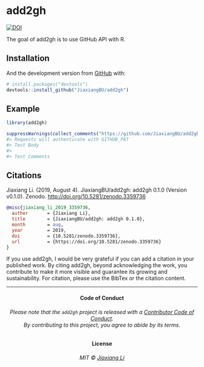 
<!-- README.md is generated from README.Rmd. Please edit that file -->

# add2gh

<!-- badges: start -->

[![DOI](https://zenodo.org/badge/190434114.svg)](https://zenodo.org/badge/latestdoi/190434114)
<!-- badges: end -->

The goal of add2gh is to use GitHub API with
R.

## Installation

<!-- You can install the released version of add2gh from [CRAN](https://CRAN.R-project.org) with: -->

<!-- ``` r -->

<!-- install.packages("add2gh") -->

<!-- ``` -->

And the development version from [GitHub](https://github.com/) with:

``` r
# install.packages("devtools")
devtools::install_github("JiaxiangBU/add2gh")
```

## Example

``` r
library(add2gh)
```

``` r
suppressWarnings(collect_comments("https://github.com/JiaxiangBU/add2gh/issues/2"))
#> Requests will authenticate with GITHUB_PAT
#> Test Body
#> 
#> Test Comments
```

## Citations

Jiaxiang Li. (2019, August 4). JiaxiangBU/add2gh: add2gh 0.1.0 (Version
v0.1.0). Zenodo. <http://doi.org/10.5281/zenodo.3359736>

``` bibtex
@misc{jiaxiang_li_2019_3359736,
  author       = {Jiaxiang Li},
  title        = {JiaxiangBU/add2gh: add2gh 0.1.0},
  month        = aug,
  year         = 2019,
  doi          = {10.5281/zenodo.3359736},
  url          = {https://doi.org/10.5281/zenodo.3359736}
}
```

If you use add2gh, I would be very grateful if you can add a citation in
your published work. By citing add2gh, beyond acknowledging the work,
you contribute to make it more visible and guarantee its growing and
sustainability. For citation, please use the BibTex or the citation
content.

-----

<h4 align="center">

**Code of Conduct**

</h4>

<h6 align="center">

Please note that the `add2gh` project is released with a [Contributor
Code of Conduct](.github/CODE_OF_CONDUCT.md).<br>By contributing to this
project, you agree to abide by its terms.

</h6>

<h4 align="center">

**License**

</h4>

<h6 align="center">

MIT © [Jiaxiang Li](LICENSE.md)

</h6>
